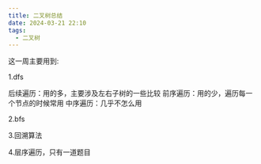 ```yaml
---
title: 二叉树总结
date: 2024-03-21 22:10
tags:
  - 二叉树
---
```


这一周主要用到:

1.dfs

后续遍历：用的多，主要涉及左右子树的一些比较
前序遍历：用的少，遍历每一个节点的时候常用
中序遍历：几乎不怎么用

2.bfs

3.回溯算法

4.层序遍历，只有一道题目